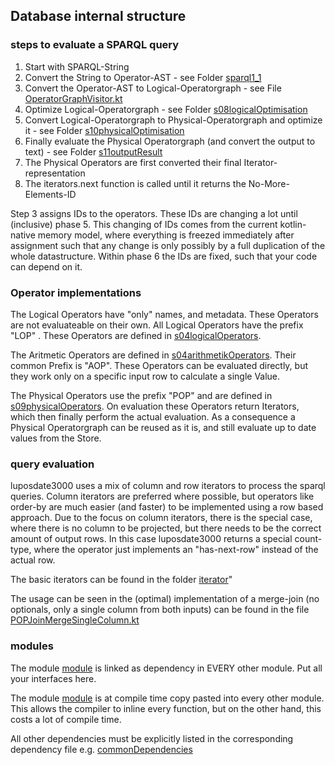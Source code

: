 ## Database internal structure

### steps to evaluate a SPARQL query

1. Start with SPARQL-String
2. Convert the String to Operator-AST - see Folder [sparql1_1](../src/luposdate3000_parser/src/commonMain/kotlin/lupos/s02buildSyntaxTree/sparql1_1)
3. Convert the Operator-AST to Logical-Operatorgraph - see File [OperatorGraphVisitor.kt](../src/luposdate3000_optimizer/src/commonMain/kotlin/lupos/s06buildOperatorGraph/OperatorGraphVisitor.kt)
4. Optimize Logical-Operatorgraph - see Folder [s08logicalOptimisation](../src/luposdate3000_optimizer/src/commonMain/kotlin/lupos/s08logicalOptimisation/)
5. Convert Logical-Operatorgraph to Physical-Operatorgraph and optimize it - see Folder [s10physicalOptimisation](../src/luposdate3000_optimizer/src/commonMain/kotlin/lupos/s10physicalOptimisation/)
6. Finally evaluate the Physical Operatorgraph (and convert the output to text) - see Folder [s11outputResult](../src/luposdate3000_result_format/src/commonMain/kotlin/lupos/s11outputResult/)
7. The Physical Operators are first converted their final Iterator-representation
8. The iterators.next function is called until it returns the No-More-Elements-ID

Step 3 assigns IDs to the operators.
These IDs are changing a lot until (inclusive) phase 5.
This changing of IDs comes from the current kotlin-native memory model, where everything is freezed immediately after assignment such that any change is only possibly by a full duplication of the whole datastructure.
Within phase 6 the IDs are fixed, such that your code can depend on it.

### Operator implementations

The Logical Operators have "only" names, and metadata. These Operators are not evaluateable on their own.
All Logical Operators have the prefix "LOP" .
These Operators are defined in [s04logicalOperators](../src/luposdate3000_operators/src/commonMain/kotlin/lupos/s04logicalOperators).

The Aritmetic Operators are defined in [s04arithmetikOperators](../src/luposdate3000_operators/src/commonMain/kotlin/lupos/s04arithmetikOperators).
Their common Prefix is "AOP".
These Operators can be evaluated directly, but they work only on a specific input row to calculate a single Value.

The Physical Operators use the prefix "POP" and are defined in [s09physicalOperators](../src/luposdate3000_operators/src/commonMain/kotlin/lupos/s09physicalOperators).
On evaluation these Operators return Iterators, which then finally perform the actual evaluation.
As a consequence a Physical Operatorgraph can be reused as it is, and still evaluate up to date values from the Store.

### query evaluation

luposdate3000 uses a mix of column and row iterators to process the sparql queries.
Column iterators are preferred where possible, but operators like order-by are much easier (and faster) to be implemented using a row based approach.
Due to the focus on column iterators, there is the special case, where there is no column to be projected, but there needs to be the correct amount of output rows.
In this case luposdate3000 returns a special count-type, where the operator just implements an "has-next-row" instead of the actual row.

The basic iterators can be found in the folder [iterator](../src/luposdate3000_shared/src/commonMain/kotlin/lupos/s04logicalOperators/iterator)"

The usage can be seen in the (optimal) implementation of a merge-join (no optionals, only a single column from both inputs) can be found in the file
[POPJoinMergeSingleColumn.kt](../src/luposdate3000_operators/src/commonMain/kotlin/lupos/s09physicalOperators/multiinput/POPJoinMergeSingleColumn.kt)

### modules

The module [module](../src/luposdate3000_shared) is linked as dependency in EVERY other module.
Put all your interfaces here.

The module [module](../src/luposdate3000_shared_inline) is at compile time copy pasted into every other module.
This allows the compiler to inline every function, but on the other hand, this costs a lot of compile time.

All other dependencies must be explicitly listed in the corresponding dependency file e.g. [commonDependencies](../src/luposdate3000_launch_binary_test_suite/commonDependencies)
